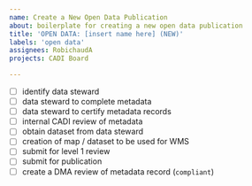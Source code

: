 ```yaml
---
name: Create a New Open Data Publication
about: boilerplate for creating a new open data publication
title: 'OPEN DATA: [insert name here] (NEW)'
labels: 'open data'
assignees: RobichaudA
projects: CADI Board

---
```

- [ ] identify data steward
- [ ] data steward to complete metadata
- [ ] data steward to certify metadata records
- [ ] internal CADI review of metadata
- [ ] obtain dataset from data steward
- [ ] creation of map / dataset to be used for WMS
- [ ] submit for level 1 review
- [ ] submit for publication
- [ ] create a DMA review of metadata record (`compliant`)
